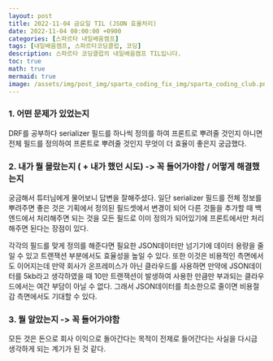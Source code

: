 ```yaml
---
layout: post
title: 2022-11-04 금요일 TIL (JSON 효율처리)
date: 2022-11-04 00:00:00 +0900
categories: [스파르타 내일배움캠프]
tags: [내일배움캠프, 스파르타코딩클럽, 코딩]
description: 스파르타 코딩클럽의 내일배움캠프 TIL입니다.
toc: true
math: true
mermaid: true
image: /assets/img/post_img/sparta_coding_fix_img/sparta_coding_club.png
---
```

### 1. 어떤 문제가 있었는지

DRF를 공부하다 serializer 필드를 하나씩 정의를 하여 프론트로 뿌려줄 것인지 아니면 전체 필드를 정의하여 프론트로 뿌려줄 것인지 무엇이 더 효율이 좋은지 궁금했다.

### 2. 내가 뭘 몰랐는지 ( + 내가 했던 시도) -> 꼭 들어가야함 / 어떻게 해결했는지

궁금해서 튜터님에게 물어보니 답변을 잘해주셨다. 일단 serializer 필드를 전체 정보를 뿌려주면 좋은 것은 기획에서 정의된 필드셋에서 변경이 되어 다른 것들을 추가할 때 백엔드에서 처리해주면 되는 것을 모든 필드로 이미 정의가 되어있기에 프론트에서만 처리해주면 된다는 장점이 있다. 

각각의 필드를 맞게 정의를 해준다면 필요한 JSON데이터만 넘기기에 데이터 용량을 줄일 수 있고 트랜잭션 부분에서도 효율성을 높일 수 있다. 또한 이것은 비용적인 측면에서도 이어지는데 만약 회사가 온프레미스가 아닌 클라우드를 사용하면 만약에 JSON데이터를 5kb라고 생각하였을 때 10만 트랜잭션이 발생하여 사용한 만큼만 부과되는 클라우드에서는 여간 부담이 아닐 수 없다. 그래서 JSON데이터를 최소한으로 줄이면 비용절감 측면에서도 기대할 수 있다. 

### 3. 뭘 알았는지 -> 꼭 들어가야함

모든 것은 돈으로 회사 이익으로 돌아간다는 목적이 전제로 들어간다는 사실을 다시금 생각하게 되는 계기가 된 것 같다.